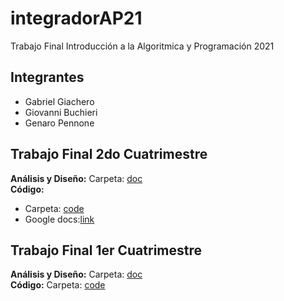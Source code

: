 # integradorAP21
Trabajo Final Introducción a la Algoritmica y Programación 2021

## Integrantes
+ Gabriel Giachero
+ Giovanni Buchieri 
+ Genaro Pennone

## Trabajo Final 2do Cuatrimestre
**Análisis y Diseño:** Carpeta: [doc](https://github.com/genaro14/integradorAP21/tree/main/doc)    
**Código:**
 * Carpeta: [code](https://github.com/genaro14/integradorAP21/tree/main/code)
 * Google docs:[link](https://docs.google.com/document/d/1ps8AmP2wzgzOrk1_kEjFU-E-Wlq8pS33DyA47dKYFIw/edit)

## Trabajo Final 1er Cuatrimestre
**Análisis y Diseño:** Carpeta: [doc](https://github.com/genaro14/integradorAP21/tree/main/deprecate_1er_cuat/doc)    
**Código:** Carpeta: [code](https://github.com/genaro14/integradorAP21/tree/main/deprecate_1er_cuat/code)

